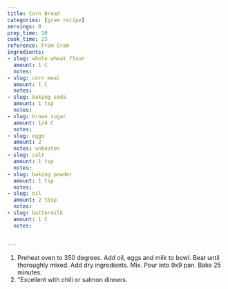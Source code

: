 ```yaml
---
title: Corn Bread
categories: [gram recipe]
servings: 8
prep_time: 10
cook_time: 25
reference: From Gram
ingredients:
- slug: whole wheat flour
  amount: 1 C
  notes:
- slug: corn meal
  amount: 1 C
  notes:
- slug: baking soda
  amount: 1 tsp
  notes:
- slug: brown sugar
  amount: 1/4 C
  notes:
- slug: eggs
  amount: 2
  notes: unbeaten
- slug: salt
  amount: 1 tsp
  notes:
- slug: baking powder
  amount: 1 tsp
  notes:
- slug: oil
  amount: 2 tbsp
  notes:
- slug: buttermilk
  amount: 1 C
  notes:


---
```

1. Preheat oven to 350 degrees. Add oil, eggs and milk to bowl. Beat until thoroughly mixed. Add dry ingredients. Mix. Pour into 9x9 pan. Bake 25 minutes.
2. "Excellent with chili or salmon dinners.

